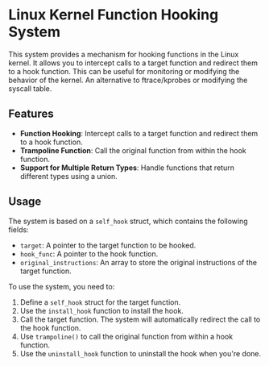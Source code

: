 # Linux Kernel Function Hooking System

This system provides a mechanism for hooking functions in the Linux kernel. It allows you to intercept calls to a target function and redirect them to a hook function. This can be useful for monitoring or modifying the behavior of the kernel.
An alternative to ftrace/kprobes or modifying the syscall table.

## Features

- **Function Hooking**: Intercept calls to a target function and redirect them to a hook function.
- **Trampoline Function**: Call the original function from within the hook function.
- **Support for Multiple Return Types**: Handle functions that return different types using a union.

## Usage

The system is based on a `self_hook` struct, which contains the following fields:

- `target`: A pointer to the target function to be hooked.
- `hook_func`: A pointer to the hook function.
- `original_instructions`: An array to store the original instructions of the target function.

To use the system, you need to:

1. Define a `self_hook` struct for the target function.
2. Use the `install_hook` function to install the hook.
3. Call the target function. The system will automatically redirect the call to the hook function.
4. Use `trampoline()` to call the original function from within a hook function.
5. Use the `uninstall_hook` function to uninstall the hook when you're done.
